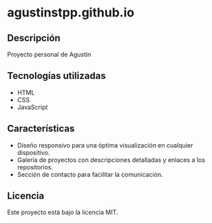 # agustinstpp.github.io

## Descripción
Proyecto personal de Agustín

## Tecnologías utilizadas
* HTML
* CSS
* JavaScript

## Características
* Diseño responsivo para una óptima visualización en cualquier dispositivo.
* Galería de proyectos con descripciones detalladas y enlaces a los repositorios.
* Sección de contacto para facilitar la comunicación.

## Licencia
Este proyecto está bajo la licencia MIT.
